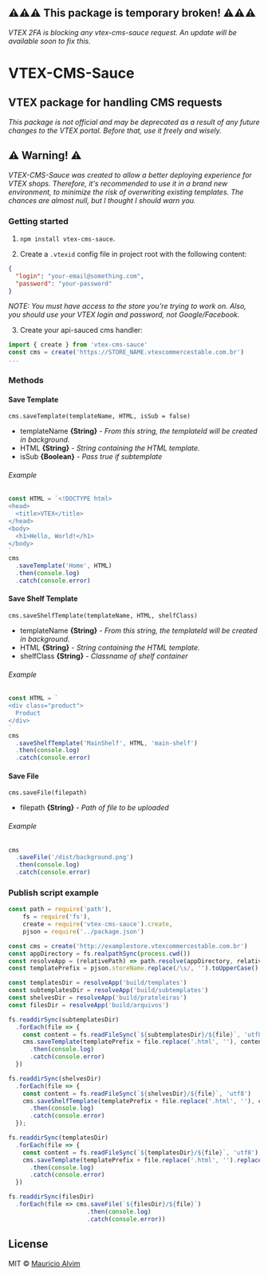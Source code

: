 ## :warning::warning::warning: This package is temporary broken! :warning::warning::warning:

*VTEX 2FA is blocking any vtex-cms-sauce request. An update will be available soon to fix this.*


VTEX-CMS-Sauce
==============
VTEX package for handling CMS requests
--------------------------------------
*This package is not official and may be deprecated as a result of any future changes to the VTEX portal. Before that, use it freely and wisely.*

## :warning: Warning! :warning:
*VTEX-CMS-Sauce was created to allow a better deploying experience for VTEX shops. Therefore, it's recommended to use it in a brand new environment, to minimize the risk of overwriting existing templates. The chances are almost null, but I thought I should warn you.*

### Getting started
1. `npm install vtex-cms-sauce`.

2. Create a `.vtexid` config file in project root with the following content:
```json
{
  "login": "your-email@something.com",
  "password": "your-password"
}
```
*NOTE: You must have access to the store you're trying to work on. Also, you should use your VTEX login and password, not Google/Facebook.*

3. Create your api-sauced cms handler:
```javascript
import { create } from 'vtex-cms-sauce'
const cms = create('https://STORE_NAME.vtexcommercestable.com.br')
...
```

### Methods

#### Save Template
`cms.saveTemplate(templateName, HTML, isSub = false)`
* templateName **{String}** - *From this string, the templateId will be created in background.*
* HTML **{String}** - *String containing the HTML template.*
* isSub **{Boolean}** - *Pass true if subtemplate*

###### Example
```javascript
const HTML = `<!DOCTYPE html>
<head>
  <title>VTEX</title>
</head>
<body>
  <h1>Hello, World!</h1>
</body>
`
cms
  .saveTemplate('Home', HTML)
  .then(console.log)
  .catch(console.error)
```

#### Save Shelf Template
`cms.saveShelfTemplate(templateName, HTML, shelfClass)`
* templateName **{String}** - *From this string, the templateId will be created in background.*
* HTML **{String}** - *String containing the HTML template.*
* shelfClass **{String}** - *Classname of shelf container*

###### Example
```javascript
const HTML = `
<div class="product">
  Product
</div>
`
cms
  .saveShelfTemplate('MainShelf', HTML, 'main-shelf')
  .then(console.log)
  .catch(console.error)
```

#### Save File
`cms.saveFile(filepath)`
* filepath **{String}** - *Path of file to be uploaded*

###### Example
```javascript
cms
  .saveFile('/dist/background.png')
  .then(console.log)
  .catch(console.error)
```

### Publish script example
```javascript
const path = require('path'),
    fs = require('fs'),
    create = require('vtex-cms-sauce').create,
    pjson = require('../package.json')

const cms = create('http://examplestore.vtexcommercestable.com.br')
const appDirectory = fs.realpathSync(process.cwd())
const resolveApp = (relativePath) => path.resolve(appDirectory, relativePath)
const templatePrefix = pjson.storeName.replace(/\s/, '').toUpperCase() + '-'

const templatesDir = resolveApp('build/templates')
const subtemplatesDir = resolveApp('build/subtemplates')
const shelvesDir = resolveApp('build/prateleiras')
const filesDir = resolveApp('build/arquivos')

fs.readdirSync(subtemplatesDir)
  .forEach(file => {
    const content = fs.readFileSync(`${subtemplatesDir}/${file}`, 'utf8')
    cms.saveTemplate(templatePrefix + file.replace('.html', ''), content, true)
      .then(console.log)
      .catch(console.error)
  })

fs.readdirSync(shelvesDir)
  .forEach(file => {
    const content = fs.readFileSync(`${shelvesDir}/${file}`, 'utf8')
    cms.saveShelfTemplate(templatePrefix + file.replace('.html', ''), content)
      .then(console.log)
      .catch(console.error)
  });

fs.readdirSync(templatesDir)
  .forEach(file => {
    const content = fs.readFileSync(`${templatesDir}/${file}`, 'utf8')
    cms.saveTemplate(templatePrefix + file.replace('.html', '').replace('index', 'Home'), content)
      .then(console.log)
      .catch(console.error)
  })

fs.readdirSync(filesDir)
  .forEach(file => cms.saveFile(`${filesDir}/${file}`)
                      .then(console.log)
                      .catch(console.error))
```

## License
MIT © [Mauricio Alvim](https://github.com/alvimm)
